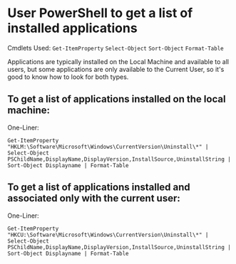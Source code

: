 # User PowerShell to get a list of installed applications

Cmdlets Used:
`Get-ItemProperty`
`Select-Object`
`Sort-Object`
`Format-Table`

Applications are typically installed on the Local Machine and available to all users, but some applications are only available to the Current User, so it's good to know how to look for both types. 

## To get a list of applications installed on the local machine: 

One-Liner:
```
Get-ItemProperty "HKLM:\Software\Microsoft\Windows\CurrentVersion\Uninstall\*" | Select-Object PSChildName,DisplayName,DisplayVersion,InstallSource,UninstallString | Sort-Object Displayname | Format-Table
```
## To get a list of applications installed and associated only with the current user:

One-Liner:
```
Get-ItemProperty "HKCU:\Software\Microsoft\Windows\CurrentVersion\Uninstall\*" | Select-Object PSChildName,DisplayName,DisplayVersion,InstallSource,UninstallString | Sort-Object Displayname | Format-Table
```

